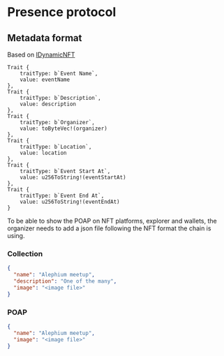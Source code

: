 # Presence protocol

## Metadata format

Based on [IDynamicNFT](https://github.com/Deadrare/ANS/blob/main/contract/contracts/dynamic_nft/dynamic_nft_standard.ral)

```
Trait {
    traitType: b`Event Name`,
    value: eventName
},
Trait {
    traitType: b`Description`,
    value: description
},
Trait {
    traitType: b`Organizer`,
    value: toByteVec!(organizer)
},
Trait {
    traitType: b`Location`,
    value: location
},
Trait {
    traitType: b`Event Start At`,
    value: u256ToString!(eventStartAt)
},
Trait {
    traitType: b`Event End At`,
    value: u256ToString!(eventEndAt)
}
```

To be able to show the POAP on NFT platforms, explorer and wallets, the organizer needs to add a json file following the NFT format the chain is using.

### Collection
```json
{
  "name": "Alephium meetup",
  "description": "One of the many",
  "image": "<image file>"
}
```



### POAP

```json
{
  "name": "Alephium meetup",
  "image": "<image file>"
}
```